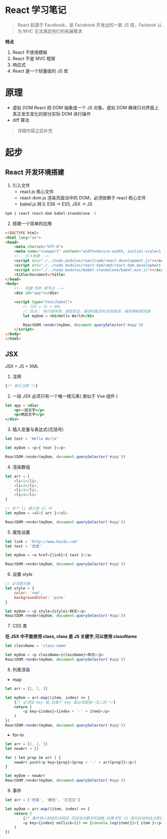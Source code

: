 # React 学习笔记

> React 起源于 Facebook，是 Facebook 开发出的一款 JS 库，Fackook 认为 MVC 无法满足他们的拓展需求

**特点**

1. React 不使用模板
2. React 不是 MVC 框架
3. 响应式
4. React 是一个轻量级的 JS 库

# 原理

- 虚拟 DOM
    React 把 DOM 抽象成一个 JS 对象，虚拟 DOM 确保只对界面上真正发生变化的部分实际 DOM 进行操作
- diff 算法

> 详细内容之后补充

# 起步

## React 开发环境搭建

1. 引入文件
    - react.js 核心文件
    - react-dom.js 渲染页面当中的 DOM，必须依赖于 react 核心文件
    - babel.js 转义 ES6 -> ES5, JSX -> JS

```bash
npm i react react-dom babel-standalone -S
```

2. 搭建一个简单的应用

```html
<!DOCTYPE html>
<html lang="en">
<head>
    <meta charset="UTF-8">
    <meta name="viewport" content="width=device-width, initial-scale=1.0">
    <!-- 引入依赖 -->
    <script src="./../node_modules/react/umd/react.development.js"></script>
    <script src="./../node_modules/react-dom/umd/react-dom.development.js"></script>
    <script src="./../node_modules/babel-standalone/babel.min.js"></script>
    <title>Document</title>
</head>
<body>
    <!-- 创建 DOM 根节点 -->
    <div id="app"></div>

    <script type="text/babel">
        // JSX = JS + XML
        // 优点： 执行效率快，类型安全，编译时能及时发现错误，编写模板更快捷
        let myDom = <h1>Hello World</h1>

        ReactDOM.render(myDom, document.querySelector('#app'))
    </script>
</body>
</html>
```

## JSX

JSX = JS + XML

1. 注释

```jsx
{/* 单行注释 */}
```

2. 一段 JSX 必须只有一个唯一根元素( 类似于 Vue 组件 )

```jsx
let app = <div>
    <p>一段文字</p>
    <p>两段文字</p>
</div>
```

3. 插入变量与表达式(花括号)

```js
let text = 'Hello World'

let myDom = <p>{ text }</p>

ReactDOM.render(myDom, document.querySelector('#app'))
```

4. 渲染数组

```js
let arr = [
    <li>1</li>,
    <li>2</li>,
    <li>3</li>,
    <li>4</li>
]

// 多个 li 插入到 ul 中
let myDom = <ul>{ arr }</ul>

ReactDOM.render(myDom, document.querySelector('#app'))
```

5. 属性设置

```js
let link = 'http://www.baidu.com'
let text = '百度'

let myDom = <a href={link}>{ text }</a>

ReactDOM.render(myDom, document.querySelector('#app'))
```

6. 设置 style

```js
// 必须是对象
let style = {
    color: 'red',
    backgroundColor: 'pink'
}

let myDom = <p style={style}>样式</p>
ReactDOM.render(myDom, document.querySelector('#app'))
```

7. CSS 类

**在 JSX 中不能使用 class, class 是 JS 关键字,可以使用 className**

```js
let className = 'class-name'

let myDom = <p className={className}>样式</p>
ReactDOM.render(myDom, document.querySelector('#app'))
```

8. 列表渲染

- map

```js
let arr = [1, 2, 3]

let myDom = arr.map((item, index) => {
    {/* 必须加 key 值,且每个 key 值必须是独一无二的 */}
    return (
        <p key={index}>{index + '-' + item}</p>
    )
})
ReactDOM.render(myDom, document.querySelector('#app'))
``` 

- for-in

```js
let arr = [1, 2, 3]
let newArr = []

for ( let prop in arr ) {
    newArr.push(<p key={prop}>{prop + '-' + arr[prop]}</p>)
}

let myDom = newArr
ReactDOM.render(myDom, document.querySelector('#app'))
```

9. 事件

```js
let arr = ['吃饭', '睡觉', '打豆豆']

let myDom = arr.map((item, index) => {
    return (
        {/* 事件用小驼峰形式绑定,花括号内要书写函数,如果书写 JS 语句的话他会立即执行 */}
        <p key={index} onClick={() => {console.log(item)}}>{ item }</p>
    )
})
```